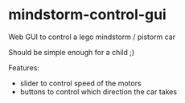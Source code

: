 # mindstorm-control-gui
Web GUI to control a lego mindstorm / pistorm car

Should be simple enough for a child ;)

Features:
- slider to control speed of the motors
- buttons to control which direction the car takes
